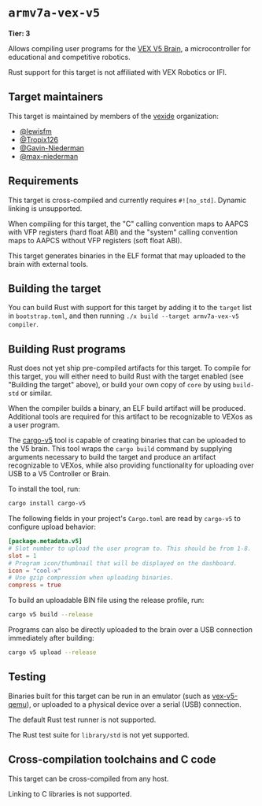 # `armv7a-vex-v5`

**Tier: 3**

Allows compiling user programs for the [VEX V5 Brain](https://www.vexrobotics.com/276-4810.html), a microcontroller for educational and competitive robotics.

Rust support for this target is not affiliated with VEX Robotics or IFI.

## Target maintainers

This target is maintained by members of the [vexide](https://github.com/vexide) organization:

- [@lewisfm](https://github.com/lewisfm)
- [@Tropix126](https://github.com/Tropix126)
- [@Gavin-Niederman](https://github.com/Gavin-Niederman)
- [@max-niederman](https://github.com/max-niederman)

## Requirements

This target is cross-compiled and currently requires `#![no_std]`. Dynamic linking is unsupported.

When compiling for this target, the "C" calling convention maps to AAPCS with VFP registers (hard float ABI) and the "system" calling convention maps to AAPCS without VFP registers (soft float ABI).

This target generates binaries in the ELF format that may uploaded to the brain with external tools.

## Building the target

You can build Rust with support for this target by adding it to the `target` list in `bootstrap.toml`, and then running `./x build --target armv7a-vex-v5 compiler`.

## Building Rust programs

Rust does not yet ship pre-compiled artifacts for this target. To compile for
this target, you will either need to build Rust with the target enabled (see
"Building the target" above), or build your own copy of `core` by using
`build-std` or similar.

When the compiler builds a binary, an ELF build artifact will be produced. Additional tools are required for this artifact to be recognizable to VEXos as a user program.

The [cargo-v5](https://github.com/vexide/cargo-v5) tool is capable of creating binaries that can be uploaded to the V5 brain. This tool wraps the `cargo build` command by supplying arguments necessary to build the target and produce an artifact recognizable to VEXos, while also providing functionality for uploading over USB to a V5 Controller or Brain.

To install the tool, run:

```sh
cargo install cargo-v5
```

The following fields in your project's `Cargo.toml` are read by `cargo-v5` to configure upload behavior:

```toml
[package.metadata.v5]
# Slot number to upload the user program to. This should be from 1-8.
slot = 1
# Program icon/thumbnail that will be displayed on the dashboard.
icon = "cool-x"
# Use gzip compression when uploading binaries.
compress = true
```

To build an uploadable BIN file using the release profile, run:

```sh
cargo v5 build --release
```

Programs can also be directly uploaded to the brain over a USB connection immediately after building:

```sh
cargo v5 upload --release
```

## Testing

Binaries built for this target can be run in an emulator (such as [vex-v5-qemu](https://github.com/vexide/vex-v5-qemu)), or uploaded to a physical device over a serial (USB) connection.

The default Rust test runner is not supported.

The Rust test suite for `library/std` is not yet supported.

## Cross-compilation toolchains and C code

This target can be cross-compiled from any host.

Linking to C libraries is not supported.
